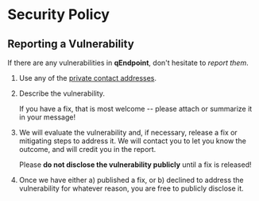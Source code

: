 # Security Policy

## Reporting a Vulnerability

If there are any vulnerabilities in **qEndpoint**, don't hesitate to _report them_.

1. Use any of the [private contact addresses](https://github.com/the-qa-company/qEndpoint#support).
2. Describe the vulnerability.

   If you have a fix, that is most welcome -- please attach or summarize it in your message!

3. We will evaluate the vulnerability and, if necessary, release a fix or mitigating steps to address it. We will contact you to let you know the outcome, and will credit you in the report.

   Please **do not disclose the vulnerability publicly** until a fix is released!

4. Once we have either a) published a fix, or b) declined to address the vulnerability for whatever reason, you are free to publicly disclose it.
